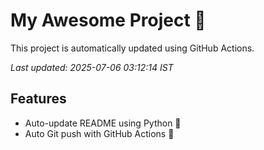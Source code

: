 # My Awesome Project 🚀

This project is automatically updated using GitHub Actions.

_Last updated: 2025-07-06 03:12:14 IST_

## Features
- Auto-update README using Python 🐍
- Auto Git push with GitHub Actions 🤖
